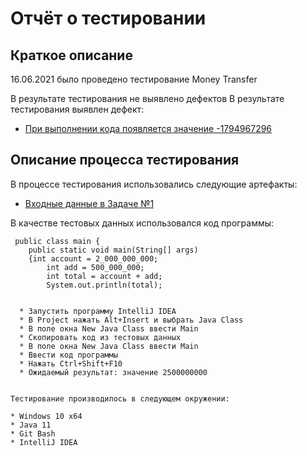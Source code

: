 # Отчёт о тестировании 
## Краткое описание
16.06.2021 было проведено тестирование Money Transfer

В результате тестирования не выявлено дефектов
В результате тестирования выявлен дефект:

* [При выполнении кода появляется значение -1794967296](https://user-images.githubusercontent.com/85697923/122280261-b1c74980-cef1-11eb-9606-10da590622f4.png)    

## Описание процесса тестирования
 В процессе тестирования использовались следующие артефакты:
* [Входные данные в Задаче №1](https://user-images.githubusercontent.com/85697923/122280261-b1c74980-cef1-11eb-9606-10da590622f4.png)

В качестве тестовых данных использовался код программы: 
```
 public class main {
    public static void main(String[] args)
    {int account = 2_000_000_000;
        int add = 500_000_000;
        int total = account + add;
        System.out.println(total);


  * Запустить программу IntelliJ IDEA
  * В Project нажать Alt+Insert и выбрать Java Class
  * В поле окна New Java Class ввести Main
  * Скопировать код из тестовых данных
  * В поле окна New Java Class ввести Main
  * Ввести код программы
  * Нажать Ctrl+Shift+F10
  * Ожидаемый результат: значение 2500000000


Тестирование производилось в следующем окружении:

* Windows 10 x64
* Java 11
* Git Bash 
* IntelliJ IDEA 
